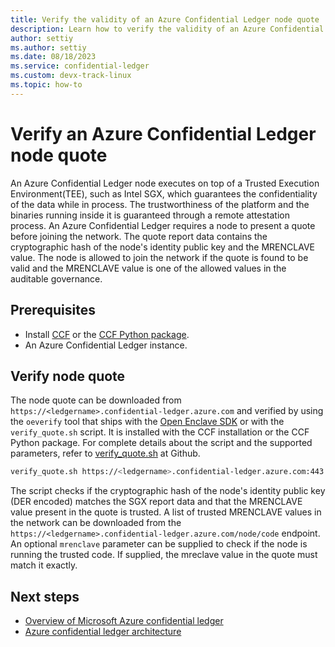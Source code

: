 ```yaml
---
title: Verify the validity of an Azure Confidential Ledger node quote
description: Learn how to verify the validity of an Azure Confidential Ledger node quote
author: settiy
ms.author: settiy
ms.date: 08/18/2023
ms.service: confidential-ledger
ms.custom: devx-track-linux
ms.topic: how-to
---
```


# Verify an Azure Confidential Ledger node quote

An Azure Confidential Ledger node executes on top of a Trusted Execution Environment(TEE), such as Intel SGX, which guarantees the confidentiality of the data while in process. The trustworthiness of the platform and the binaries running inside it is guaranteed through a remote attestation process. An Azure Confidential Ledger requires a node to present a quote before joining the network. The quote report data contains the cryptographic hash of the node's identity public key and the MRENCLAVE value. The node is allowed to join the network if the quote is found to be valid and the MRENCLAVE value is one of the allowed values in the auditable governance.

## Prerequisites

- Install [CCF](https://microsoft.github.io/CCF/main/build_apps/install_bin.html) or the [CCF Python package](https://pypi.org/project/ccf/).
- An Azure Confidential Ledger instance.

## Verify node quote

The node quote can be downloaded from `https://<ledgername>.confidential-ledger.azure.com` and verified by using the `oeverify` tool that ships with the [Open Enclave SDK](https://github.com/openenclave/openenclave/blob/master/tools/oeverify/README.md) or with the `verify_quote.sh` script. It is installed with the CCF installation or the CCF Python package. For complete details about the script and the supported parameters, refer to [verify_quote.sh](https://microsoft.github.io/CCF/main/use_apps/verify_quote.html) at Github.

```bash
verify_quote.sh https://<ledgername>.confidential-ledger.azure.com:443
```
The script checks if the cryptographic hash of the node's identity public key (DER encoded) matches the SGX report data and that the MRENCLAVE value present in the quote is trusted. A list of trusted MRENCLAVE values in the network can be downloaded from the `https://<ledgername>.confidential-ledger.azure.com/node/code` endpoint. An optional `mrenclave` parameter can be supplied to check if the node is running the trusted code. If supplied, the mreclave value in the quote must match it exactly.

## Next steps

* [Overview of Microsoft Azure confidential ledger](overview.md)
* [Azure confidential ledger architecture](architecture.md)
